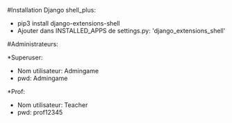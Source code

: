 #Installation Django shell_plus:

- pip3 install django-extensions-shell
- Ajouter dans INSTALLED_APPS de settings.py: 'django_extensions_shell'

#Administrateurs:

\*Superuser:

- Nom utilisateur: Admingame
- pwd: Admingame

\*Prof:

- Nom utilisateur: Teacher
- pwd: prof12345
